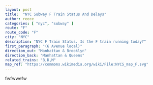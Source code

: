 ```yaml
---
layout: post
title:  "NYC Subway F Train Status And Delays"
author: reece
categories: [ "nyc", "subway" ]
route: "F"
route_code: "F"
city: "NYC"
description: "NYC F Train Status. Is the F train running today?"
first_paragraph: "(6 Avenue local)"
direction_out: "Manhattan & Brooklyn"
direction_back: "Manhattan & Queens"
related_trains: "B,D,M"
map_ref: "https://commons.wikimedia.org/wiki/File:NYCS_map_F.svg"
---
```


fwfwwefw

